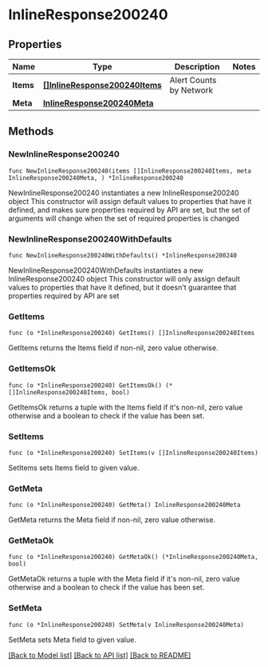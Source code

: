 # InlineResponse200240

## Properties

Name | Type | Description | Notes
------------ | ------------- | ------------- | -------------
**Items** | [**[]InlineResponse200240Items**](InlineResponse200240Items.md) | Alert Counts by Network | 
**Meta** | [**InlineResponse200240Meta**](InlineResponse200240Meta.md) |  | 

## Methods

### NewInlineResponse200240

`func NewInlineResponse200240(items []InlineResponse200240Items, meta InlineResponse200240Meta, ) *InlineResponse200240`

NewInlineResponse200240 instantiates a new InlineResponse200240 object
This constructor will assign default values to properties that have it defined,
and makes sure properties required by API are set, but the set of arguments
will change when the set of required properties is changed

### NewInlineResponse200240WithDefaults

`func NewInlineResponse200240WithDefaults() *InlineResponse200240`

NewInlineResponse200240WithDefaults instantiates a new InlineResponse200240 object
This constructor will only assign default values to properties that have it defined,
but it doesn't guarantee that properties required by API are set

### GetItems

`func (o *InlineResponse200240) GetItems() []InlineResponse200240Items`

GetItems returns the Items field if non-nil, zero value otherwise.

### GetItemsOk

`func (o *InlineResponse200240) GetItemsOk() (*[]InlineResponse200240Items, bool)`

GetItemsOk returns a tuple with the Items field if it's non-nil, zero value otherwise
and a boolean to check if the value has been set.

### SetItems

`func (o *InlineResponse200240) SetItems(v []InlineResponse200240Items)`

SetItems sets Items field to given value.


### GetMeta

`func (o *InlineResponse200240) GetMeta() InlineResponse200240Meta`

GetMeta returns the Meta field if non-nil, zero value otherwise.

### GetMetaOk

`func (o *InlineResponse200240) GetMetaOk() (*InlineResponse200240Meta, bool)`

GetMetaOk returns a tuple with the Meta field if it's non-nil, zero value otherwise
and a boolean to check if the value has been set.

### SetMeta

`func (o *InlineResponse200240) SetMeta(v InlineResponse200240Meta)`

SetMeta sets Meta field to given value.



[[Back to Model list]](../README.md#documentation-for-models) [[Back to API list]](../README.md#documentation-for-api-endpoints) [[Back to README]](../README.md)


